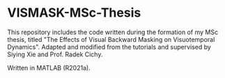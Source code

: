 # VISMASK-MSc-Thesis

This repository includes the code written during the formation of my MSc thesis, titled "The Effects of Visual Backward Masking on Visuotemporal Dynamics". Adapted and modified from the tutorials and supervised by Siying Xie and Prof. Radek Cichy.

Written in MATLAB (R2021a).
